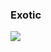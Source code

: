 ### Exotic
![](https://www.google.com/url?sa=i&url=https%3A%2F%2Fsea.ign.com%2Fcyberpunk-edgerunners%2F190276%2Freview%2Fcyberpunk-edgerunners-review&psig=AOvVaw0OWyI5zg7DvIehhXrvP90S&ust=1678731945949000&source=images&cd=vfe&ved=0CBAQjRxqFwoTCICb4rGE1_0CFQAAAAAdAAAAABAD)
